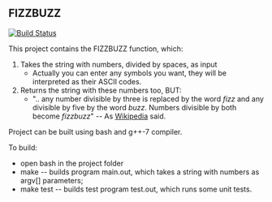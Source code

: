 ## FIZZBUZZ

[![Build Status](https://travis-ci.org/muromirg/fizzbuzz.svg?branch=master)](https://travis-ci.org/muromirg/fizzbuzz)

This project contains the FIZZBUZZ function, which:
1) Takes the string with numbers, divided by spaces, as input
	- Actually you can enter any symbols you want, they will be interpreted as their ASCII codes.
2) Returns the string with these numbers too, BUT:
	- ".. any number divisible by three is replaced by the word *fizz*
	   and any divisible by five by the word *buzz*. 
	   Numbers divisible by both become *fizzbuzz*" -- As [Wikipedia](https://en.wikipedia.org/wiki/Fizz_buzz) said.

Project can be built using bash and g++-7 compiler.

To build: 
- open bash in the project folder
- make 	    -- builds program main.out, which takes a string with numbers as argv[] parameters;
- make test -- builds test program test.out, which runs some unit tests.
